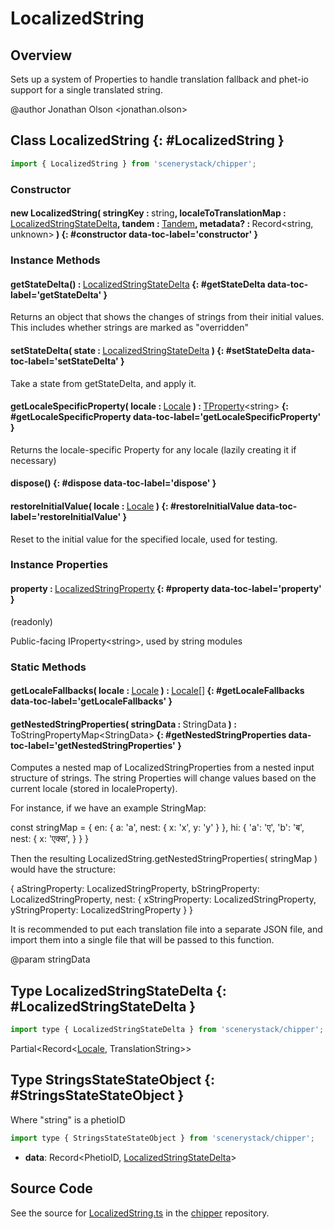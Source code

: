 # LocalizedString

## Overview

Sets up a system of Properties to handle translation fallback and phet-io support for a single translated string.

@author Jonathan Olson &lt;jonathan.olson&gt;

## Class LocalizedString {: #LocalizedString }


```js
import { LocalizedString } from 'scenerystack/chipper';
```
### Constructor

#### new LocalizedString( stringKey : <span style="font-weight: 400;"><span style="color: hsla(calc(var(--md-hue) + 180deg),80%,40%,1);">string</span></span>, localeToTranslationMap : <span style="font-weight: 400;">[LocalizedStringStateDelta](../chipper/LocalizedString.md#LocalizedStringStateDelta)</span>, tandem : <span style="font-weight: 400;">[Tandem](../tandem/Tandem.md)</span>, metadata? : <span style="font-weight: 400;">Record&lt;<span style="color: hsla(calc(var(--md-hue) + 180deg),80%,40%,1);">string</span>, <span style="color: hsla(calc(var(--md-hue) + 180deg),80%,40%,1);">unknown</span>&gt;</span> ) {: #constructor data-toc-label='constructor' }

### Instance Methods

#### getStateDelta() : <span style="font-weight: 400;">[LocalizedStringStateDelta](../chipper/LocalizedString.md#LocalizedStringStateDelta)</span> {: #getStateDelta data-toc-label='getStateDelta' }

Returns an object that shows the changes of strings from their initial values. This includes whether strings are
marked as "overridden"

#### setStateDelta( state : <span style="font-weight: 400;">[LocalizedStringStateDelta](../chipper/LocalizedString.md#LocalizedStringStateDelta)</span> ) {: #setStateDelta data-toc-label='setStateDelta' }

Take a state from getStateDelta, and apply it.

#### getLocaleSpecificProperty( locale : <span style="font-weight: 400;">[Locale](../joist/localeProperty.md#Locale)</span> ) : <span style="font-weight: 400;">[TProperty](../axon/TProperty.md)&lt;<span style="color: hsla(calc(var(--md-hue) + 180deg),80%,40%,1);">string</span>&gt;</span> {: #getLocaleSpecificProperty data-toc-label='getLocaleSpecificProperty' }

Returns the locale-specific Property for any locale (lazily creating it if necessary)

#### dispose() {: #dispose data-toc-label='dispose' }

#### restoreInitialValue( locale : <span style="font-weight: 400;">[Locale](../joist/localeProperty.md#Locale)</span> ) {: #restoreInitialValue data-toc-label='restoreInitialValue' }

Reset to the initial value for the specified locale, used for testing.

### Instance Properties

#### property : <span style="font-weight: 400;">[LocalizedStringProperty](../chipper/LocalizedStringProperty.md)</span> {: #property data-toc-label='property' }

(readonly)

Public-facing IProperty&lt;string&gt;, used by string modules

### Static Methods

#### getLocaleFallbacks( locale : <span style="font-weight: 400;">[Locale](../joist/localeProperty.md#Locale)</span> ) : <span style="font-weight: 400;">[Locale](../joist/localeProperty.md#Locale)[]</span> {: #getLocaleFallbacks data-toc-label='getLocaleFallbacks' }

#### getNestedStringProperties( stringData : <span style="font-weight: 400;">StringData</span> ) : <span style="font-weight: 400;">ToStringPropertyMap&lt;StringData&gt;</span> {: #getNestedStringProperties data-toc-label='getNestedStringProperties' }

Computes a nested map of LocalizedStringProperties from a nested input structure of strings.
The string Properties will change values based on the current locale
(stored in localeProperty).

For instance, if we have an example StringMap:

const stringMap = {
  en: {
    a: 'a',
    nest: {
      x: 'x',
      y: 'y'
    }
  },
  hi: {
    'a': 'ए',
    'b': 'ब',
    nest: {
      x: 'एक्स',
    }
  }
}

Then the resulting LocalizedString.getNestedStringProperties( stringMap ) would
have the structure:

{
  aStringProperty: LocalizedStringProperty,
  bStringProperty: LocalizedStringProperty,
  nest: {
    xStringProperty: LocalizedStringProperty,
    yStringProperty: LocalizedStringProperty
  }
}

It is recommended to put each translation file into a separate JSON file,
and import them into a single file that will be passed to this function.

@param stringData



## Type LocalizedStringStateDelta {: #LocalizedStringStateDelta }


```js
import type { LocalizedStringStateDelta } from 'scenerystack/chipper';
```


Partial&lt;Record&lt;[Locale](../joist/localeProperty.md#Locale), TranslationString&gt;&gt;



## Type StringsStateStateObject {: #StringsStateStateObject }


Where "string" is a phetioID

```js
import type { StringsStateStateObject } from 'scenerystack/chipper';
```


- **data**: Record&lt;PhetioID, [LocalizedStringStateDelta](../chipper/LocalizedString.md#LocalizedStringStateDelta)&gt;




## Source Code

See the source for [LocalizedString.ts](https://github.com/phetsims/chipper/blob/main/js/browser/LocalizedString.ts) in the [chipper](https://github.com/phetsims/chipper) repository.
